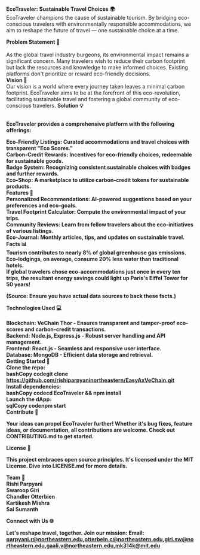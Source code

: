 

 
<b>EcoTraveler: Sustainable Travel Choices 🌍</b></br>
EcoTraveler champions the cause of sustainable tourism. By bridging eco-conscious travelers with environmentally responsible accommodations, we aim to reshape the future of travel — one sustainable choice at a time.
</br>


<b>
Problem Statement 🚫</b></br>
</br>
As the global travel industry burgeons, its environmental impact remains a significant concern. Many travelers wish to reduce their carbon footprint but lack the resources and knowledge to make informed choices. Existing platforms don't prioritize or reward eco-friendly decisions.
<b></br>
Vision 🌱
</b></br>
Our vision is a world where every journey taken leaves a minimal carbon footprint. EcoTraveler aims to be at the forefront of this eco-revolution, facilitating sustainable travel and fostering a global community of eco-conscious travelers.
<b>
Solution 💡</br>
</br>

EcoTraveler provides a comprehensive platform with the following offerings:

Eco-Friendly Listings: Curated accommodations and travel choices with transparent "Eco Scores."</br>
Carbon-Credit Rewards: Incentives for eco-friendly choices, redeemable for sustainable goods.</br>
Badge System: Recognizing consistent sustainable choices with badges and further rewards.</br>
Eco-Shop: A marketplace to utilize carbon-credit tokens for sustainable products.</br>
Features 🌟</br>
Personalized Recommendations: AI-powered suggestions based on your preferences and eco-goals.</br>
Travel Footprint Calculator: Compute the environmental impact of your trips.</br>
Community Reviews: Learn from fellow travelers about the eco-initiatives of various listings.</br>
Eco-Journal: Monthly articles, tips, and updates on sustainable travel.</br>
Facts 📊</br>
Tourism contributes to nearly 8% of global greenhouse gas emissions.</br>
Eco-lodgings, on average, consume 20% less water than traditional hotels.</br>
If global travelers chose eco-accommodations just once in every ten trips, the resultant energy savings could light up Paris's Eiffel Tower for 50 years!</br>

(Source: Ensure you have actual data sources to back these facts.)

Technologies Used 💻</br>
</br>
Blockchain: VeChain Thor - Ensures transparent and tamper-proof eco-scores and carbon-credit transactions.</br>
Backend: Node.js, Express.js - Robust server handling and API management.</br>
Frontend: React.js - Seamless and responsive user interface.</br>
Database: MongoDB - Efficient data storage and retrieval.</br>
Getting Started 🚀</br>
Clone the repo:</br>
bashCopy codegit clone https://github.com/rishiparpyaninortheastern/EasyAxVeChain.git</br>
Install dependencies:</br>
bashCopy codecd EcoTraveler && npm install</br>
Launch the dApp:</br>
sqlCopy codenpm start</br>
Contribute 🤝</br>

Your ideas can propel EcoTraveler further! Whether it's bug fixes, feature ideas, or documentation, all contributions are welcome. Check out CONTRIBUTING.md to get started.

License 📄</br>

This project embraces open source principles. It's licensed under the MIT License. Dive into LICENSE.md for more details.

Team 👥</br>
Rishi Parpyani</br>
Swaroop Giri</br>
Chandler Otterbien</br>
Kartikesh Mishra</br>
Sai Sumanth</br>



Connect with Us 🌐</br>

Let's reshape travel, together. Join our mission:
Email: parpyani.r@northeastern.edu,otterbein.c@northeastern.edu,giri.sw@northeastern.edu,gaali.v@northeastern.edu,mk314k@mit.edu
